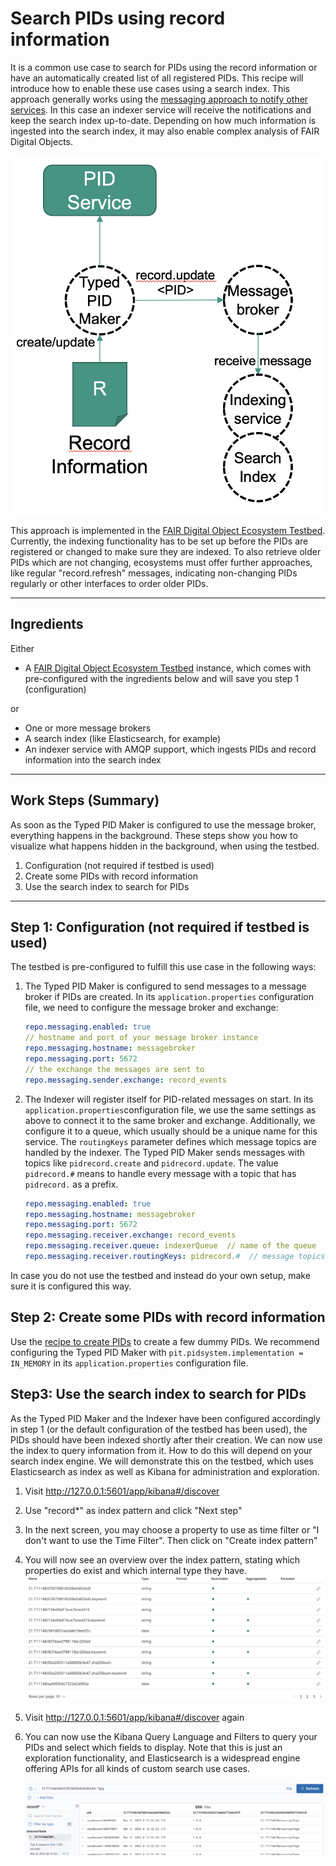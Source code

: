 # Search PIDs using record information

It is a common use case to search for PIDs using the record information or have an automatically created list of all registered PIDs. This recipe will introduce how to enable these use cases using a search index. This approach generally works using the [messaging approach to notify other services](./notify.md). In this case an indexer service will receive the notifications and keep the search index up-to-date. Depending on how much information is ingested into the search index, it may also enable complex analysis of FAIR Digital Objects.

![A message broker will notify an indexer to update the search index.](../images/testbed_search.png)

This approach is implemented in the [FAIR Digital Object Ecosystem Testbed](../appendix/appendix_testbed.md). Currently, the indexing functionality has to be set up before the PIDs are registered or changed to make sure they are indexed. To also retrieve older PIDs which are not changing, ecosystems must offer further approaches, like regular "record.refresh" messages, indicating non-changing PIDs regularly or other interfaces to order older PIDs.

---

## Ingredients

Either

- A [FAIR Digital Object Ecosystem Testbed](../appendix/appendix_testbed.md) instance, which comes with pre-configured with the ingredients below and will save you step 1 (configuration)

or

- One or more message brokers
- A search index (like Elasticsearch, for example)
- An indexer service with AMQP support, which ingests PIDs and record information into the search index

---

## Work Steps (Summary)

As soon as the Typed PID Maker is configured to use the message broker, everything happens in the background. These steps show you how to visualize what happens hidden in the background, when using the testbed.

1. Configuration (not required if testbed is used)
2. Create some PIDs with record information
3. Use the search index to search for PIDs

---

## Step 1: Configuration (not required if testbed is used)

The testbed is pre-configured to fulfill this use case in the following ways:

1. The Typed PID Maker is configured to send messages to a message broker if PIDs are created. In its `application.properties` configuration file, we need to configure the message broker and exchange:
    ```yaml
    repo.messaging.enabled: true
    // hostname and port of your message broker instance
    repo.messaging.hostname: messagebroker
    repo.messaging.port: 5672
    // the exchange the messages are sent to
    repo.messaging.sender.exchange: record_events
    ```
2. The Indexer will register itself for PID-related messages on start.  In its `application.properties`configuration file, we use the same settings as above to connect it to the same broker and exchange. Additionally, we configure it to a queue, which usually should be a unique name for this service. The `routingKeys` parameter defines which message topics are handled by the indexer. The Typed PID Maker sends messages with topics like `pidrecord.create` and `pidrecord.update`. The value `pidrecord.#` means to handle every message with a topic that has `pidrecord.` as a prefix.
    ```yaml
    repo.messaging.enabled: true
    repo.messaging.hostname: messagebroker
    repo.messaging.port: 5672
    repo.messaging.receiver.exchange: record_events
    repo.messaging.receiver.queue: indexerQueue  // name of the queue
    repo.messaging.receiver.routingKeys: pidrecord.#  // message topics which are handled
    ```

In case you do not use the testbed and instead do your own setup, make sure it is configured this way.

## Step 2: Create some PIDs with record information

Use the [recipe to create PIDs](./create.md) to create a few dummy PIDs. We recommend configuring the Typed PID Maker with `pit.pidsystem.implementation = IN_MEMORY` in its `application.properties` configuration file.

## Step3: Use the search index to search for PIDs

As the Typed PID Maker and the Indexer have been configured accordingly in step 1 (or the default configuration of the testbed has been used), the PIDs should have been indexed shortly after their creation. We can now use the index to query information from it. How to do this will depend on your search index engine. We will demonstrate this on the testbed, which uses Elasticsearch as index as well as Kibana for administration and exploration.

1. Visit <http://127.0.0.1:5601/app/kibana#/discover>
2. Use "record*" as index pattern and click "Next step"
3. In the next screen, you may choose a property to use as time filter or "I don't want to use the Time Filter". Then click on "Create index pattern"
4. You will now see an overview over the index pattern, stating which properties do exist and which internal type they have.
    ![Example Index Pattern](../images/testbed_index_pattern_example.png)
5. Visit <http://127.0.0.1:5601/app/kibana#/discover> again
6. You can now use the Kibana Query Language and Filters to query your PIDs and select which fields to display. Note that this is just an exploration functionality, and Elasticsearch is a widespread engine offering APIs for all kinds of custom search use cases.

    ![Example query, filtering for the DigitalObjectLocation pointing to jpg images.](../images/testbed_kibana_example_query.png)
